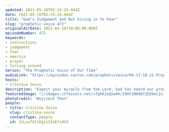 ```yaml
---
updated: 2021-05-16T02:24:24.044Z
date: 2021-05-16T02:24:24.044Z
title: "God's Judgement and Not Giving in to Fear"
slug: "prophetic-voice-472"
originalAirDate: 2021-04-16T19:00:00.000Z
episodeNumber: 472
keywords:
- instructions
- judgement
- fear
- america
- prayer
- turning around
Series: "The Prophetic Voice of Our Time"
audioLink: "https://episodes.castos.com/propheticvoice/04-17-18-21-Prophetic-Voice-of-our-Time-[mixdown]-01.mp3"
hosts:
- Cristina Sosso
description: "Expect your miracle from the Lord. God has heard our prayers and the turning around of our country is here and now. Continue to pray for our leaders, and don't wish for the harsh judgment of the wicked. Focus on Him and his goodness."
featuredImage: "//images.ctfassets.net/vfgh62eq5a4k/29OtIND9QY2EE6ec2ciQ5q/d95fe23dc86d825d083b0e25660513f6/wojciech-then-DijA5f0voGQ-unsplash__1_.jpg"
photoCredit: "Wojciech Then"
people:
- title: Cristina Sosso
  slug: cristina-sosso
  contentType: people
  id: 3zLvufAtlKgiiGIaEYs4S4
---
```

